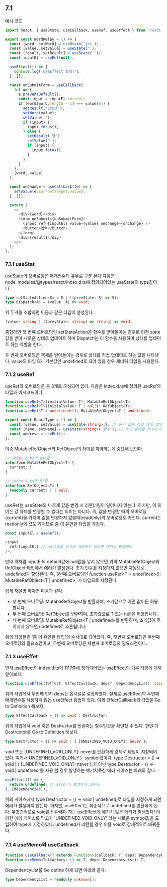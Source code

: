 ## 7.1

예시 코드

```ts
import React, { useState, useCallback, useRef, useEffect } from 'react';

export const WordRelay = () => {
  const [word, setWord] = useState('jhs');
  const [value, setValue] = useState('');
  const [result, setResult] = useState('');
  const inputEl = useRef(null);

  useEffect(() => {
    console.log('useEffect 실행!');
  }, []);

  const onSubmitForm = useCallback(
    (e) => {
      e.preventDefault();
      const input = inputEl.current;
      if (word[word.length - 1] === value[0]) {
        setResult('딩동댕');
        setWord(value);
        setValue('');
        if (input) {
          input.focus();
        } else {
          setResult('땡');
          setValue('');
          if (input) {
            input.focus();
          }
        }
      }
    },
    [word, value]
  );

  const onChange = useCallback((e) => {
    setValue(e.currentTarget.value);
  }, []);

  return (
    <>
      <div>{word}</div>
      <form onSubmit={onSubmitForm}>
        <input ref={inputEl} value={value} onChange={onChange} />
        <button>입력</button>
      </form>
      <div>{result}</div>
    </>
  );
};
```

### 7.1.1 useStat

useState의 오버로딩은 매개변수의 유무로 구분 된다
다음은 node_modules/@types/react/index.d.ts에 정의되어있는 useState의 type값이다.

```ts
type setStateAction<S> = S | ((prevState: S) => S);
type Dispatch<A> = (value: A) => void;
```

위 두개를 조합하면 다음과 같은 타입이 생성된다.

```ts
(value: string | ((prevState: string) => string) => void)
```

종합하면 첫 번쨰 오버로딩인 setStateAction은 함수를 받아들이는 경우로
이전 state값을 받아 새로운 상태로 업데이트 하며 Dispatch는 이 함수를 사용하여 상태를 업데이트 하는 역할을 한다.

두 번째 오버로딩은 객체를 받아들이는 경우로
상태를 직접 업데이트 하는 값을 나타낸다.
value의 타입 S가 기본값인 undefined로 되어 있을 경우 제너릭 타입을 사용한다.

### 7.1.2 useRef

useRef의 오버로딩은 총 3개로 구성되어 있다.
다음은 index.d.ts에 정의된 useRef의 타입과 예시코드이다.

```ts
function useRef<T>(initialValue: T): MutableRefObject<T>;
function useRef<T>(initialValue: T | null): RefObject<T>;
function useRef<T = undefined>(): MutableRefObject<T | undefined>;

export const ReactType = () => {
  const [value, setValue] = useState<string>(); // 원시 값을 직접 상태 업데이트 하므로 두 번쨰 오버로딩 사용
  const [name, setName] = useState<string>('jhs'); // 초기 문자열 jhs가 지정되어 있으므로 useState의 첫 번째 오버로딩 사용
  const address = useRef();
};
```

이중 MutableRefObject와 RefObject의 차이를 파악하는게 중요해 보인다.

```ts
// index.d.ts의 936줄
interface MutableRefObject<T> {
  current: T;
}

// index.d.ts의 61줄
interface RefObject<T> {
  readonly current: T | null;
}
```

useRef는 useState와 다르게 값을 변경 시 리렌더링이 일어나지 않는다.
하지만, 이 의미는 값 자체를 변경할 수 없다는 의미는 아니다. 즉, 값을 변경할 때의 오버로딩(current)을 가지며 값을 변경하지 않을때(readonly)의 오버로딩도 가진다.
current는 readonly의 값도 가지므로 좀 더 유연한 타입을 가진다.

```ts
const inputEl = useRef();

<input
  ref={inputEl} // null값을 인수로 제공하지 않으면 에러가 발생한다
/>;
```

만약 위처럼 inputEl의 default값에 null값을 넣지 않으면 위의 MutableRefObject와 RefObject 타입에서 에러가 발생한다.
초기 인수를 지정하지 않으면 자동으로 undefined가 할당된다. 즉, 3번쨰 오버로딩인 function useRef<T = undefined>(): MutableRefObject<T | undefined>; 가 타입으로 지정된다.

쉽게 재설명 하자면 다음과 같다.

- 첫 번째 오버로딩: MutableRefObject<T>를 반환하며, 초기값으로 어떤 값이든 허용합니다.
- 두 번째 오버로딩: RefObject<T>를 반환하며, 초기값으로 T 또는 null을 허용합니다.
- 세 번째 오버로딩: MutableRefObject<T | undefined>를 반환하며, 초기값이 주어지지 않으면 undefined로 추론됩니다.

위의 타입들은 '좀 더 유연한 타입'의 순서대로 되어있다. 즉, 첫번째 오버로딩은 두번째 오버로딩의 필요조건이고, 두번째 오버로딩은 세번째 오버로딩의 필요조건이다.

### 7.1.3 useEffet

먼저 useEffect의 index.d.ts의 1117줄에 정의되어있는 useEffect의 기본 타입에 대해 알아보자.

```ts
function useEffect(effect: EffectCallback, deps?: DependencyList): void;
```

위의 타입에서 두번째 인자 deps는 옵셔널로 설정하였다. 실제로 useEffect의 두번째 매개변수를 사용하지 않는 useEffect 용법이 있다.
이제 EffectCallback의 타입을 Go to Definition 해보자.

```ts
type EffectCallback = () => void | Destructor;
```

위의 타입에서 void 혹은 Destructor를 반환하는 함수인것을 확인할 수 있다.
한번 더 Destructor를 Go to Definition 해보자.

```ts
type Destructor = () => void | { [UNDEFINED_VOID_ONLY]: never };
```

void 또는 [UNDEFINED_VOID_ONLY]: never를 반환하게 강제로 타입이 지정되어 있다.
여기서 UNDEFINED_VOID_ONLY는 symbol값이다.
type Destructor = () => void | { [UNDEFINED_VOID_ONLY]: never };가 아닌 type Destructor = () => void | undefined;를 사용 할 경우 발생하는 예기치못한 에러 케이스는 아래와 같다.

```ts
useEffect(() => {
  return undefined; // Error가 발생하지 않는다.
}, [dependencies]);
```

위의 케이스에서 type Destructor = () => void | undefined;로 타입을 지정하게 되면 에러가 발생하지 않는다.
하지만, useEffect는 최종적으로 undefined를 반환하게 된다. 무조건적으로 void를 반환해야 하는 useEffect에 예기치 않은 에러가 발생했다!
이러한 에러 케이스를 막고자 'UNDEFINED_VOID_ONLY' 라는 새로운 symbol값을 도입하여 type에 지정하였다. undefined가 리턴될 경우 이를 void로 강제적으로 바꿔준다.

### 7.1.4 useMemo와 useCallback

```ts
function useCallback<T extends Function>(callback: T, deps: DependencyList): T;
function useMemo<T>(factory: () => T, deps: DependencyList): T;
```

DependencyList를 Go define 하게 되면 아래와 같다.

```ts
type DependencyList = readonly unknown[];
```
